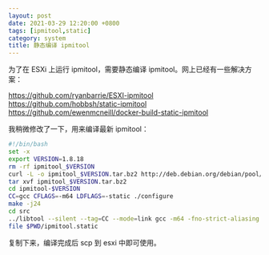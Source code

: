 ```yaml
---
layout: post
date: 2021-03-29 12:20:00 +0800
tags: [ipmitool,static]
category: system
title: 静态编译 ipmitool
---
```


为了在 ESXi 上运行 ipmitool，需要静态编译 ipmitool。网上已经有一些解决方案：

https://github.com/ryanbarrie/ESXI-ipmitool
https://github.com/hobbsh/static-ipmitool
https://github.com/ewenmcneill/docker-build-static-ipmitool

我稍微修改了一下，用来编译最新 ipmitool：

```bash
#!/bin/bash
set -x
export VERSION=1.8.18
rm -rf ipmitool_$VERSION
curl -L -o ipmitool_$VERSION.tar.bz2 http://deb.debian.org/debian/pool/main/i/ipmitool/ipmitool_$VERSION.orig.tar.bz2
tar xvf ipmitool_$VERSION.tar.bz2
cd ipmitool-$VERSION
CC=gcc CFLAGS=-m64 LDFLAGS=-static ./configure
make -j24
cd src
../libtool --silent --tag=CC --mode=link gcc -m64 -fno-strict-aliasing -Wreturn-type -all-static -o ipmitool.static ipmitool.o ipmishell.o ../lib/libipmitool.la plugins/libintf.la
file $PWD/ipmitool.static
```

复制下来，编译完成后 scp 到 esxi 中即可使用。
